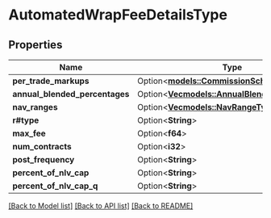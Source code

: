 # AutomatedWrapFeeDetailsType

## Properties

Name | Type | Description | Notes
------------ | ------------- | ------------- | -------------
**per_trade_markups** | Option<[**models::CommissionScheduleType**](CommissionScheduleType.md)> |  | [optional]
**annual_blended_percentages** | Option<[**Vec<models::AnnualBlendedPercentage>**](AnnualBlendedPercentage.md)> |  | [optional]
**nav_ranges** | Option<[**Vec<models::NavRangeType>**](NAVRangeType.md)> |  | [optional]
**r#type** | Option<**String**> |  | [optional]
**max_fee** | Option<**f64**> |  | [optional]
**num_contracts** | Option<**i32**> |  | [optional]
**post_frequency** | Option<**String**> |  | [optional]
**percent_of_nlv_cap** | Option<**String**> |  | [optional]
**percent_of_nlv_cap_q** | Option<**String**> |  | [optional]

[[Back to Model list]](../README.md#documentation-for-models) [[Back to API list]](../README.md#documentation-for-api-endpoints) [[Back to README]](../README.md)


